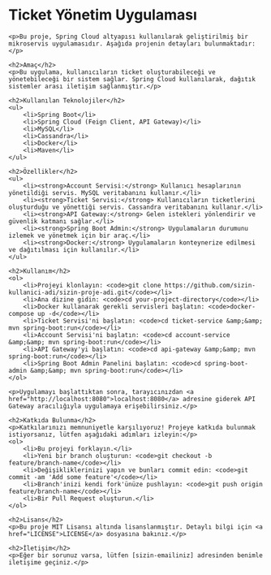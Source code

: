 <!DOCTYPE html>
<html lang="en">
<head>
    <meta charset="UTF-8">
    <meta name="viewport" content="width=device-width, initial-scale=1.0">
    <title>Ticket Yönetim Uygulaması</title>
</head>
<body>
    <h1>Ticket Yönetim Uygulaması</h1>

    <p>Bu proje, Spring Cloud altyapısı kullanılarak geliştirilmiş bir mikroservis uygulamasıdır. Aşağıda projenin detayları bulunmaktadır:</p>

    <h2>Amaç</h2>
    <p>Bu uygulama, kullanıcıların ticket oluşturabileceği ve yönetebileceği bir sistem sağlar. Spring Cloud kullanılarak, dağıtık sistemler arası iletişim sağlanmıştır.</p>

    <h2>Kullanılan Teknolojiler</h2>
    <ul>
        <li>Spring Boot</li>
        <li>Spring Cloud (Feign Client, API Gateway)</li>
        <li>MySQL</li>
        <li>Cassandra</li>
        <li>Docker</li>
        <li>Maven</li>
    </ul>

    <h2>Özellikler</h2>
    <ul>
        <li><strong>Account Servisi:</strong> Kullanıcı hesaplarının yönetildiği servis. MySQL veritabanını kullanır.</li>
        <li><strong>Ticket Servisi:</strong> Kullanıcıların ticketlerini oluşturduğu ve yönettiği servis. Cassandra veritabanını kullanır.</li>
        <li><strong>API Gateway:</strong> Gelen istekleri yönlendirir ve güvenlik katmanı sağlar.</li>
        <li><strong>Spring Boot Admin:</strong> Uygulamaların durumunu izlemek ve yönetmek için bir araç.</li>
        <li><strong>Docker:</strong> Uygulamaların konteynerize edilmesi ve dağıtılması için kullanılır.</li>
    </ul>

    <h2>Kullanım</h2>
    <ol>
        <li>Projeyi klonlayın: <code>git clone https://github.com/sizin-kullanici-adi/sizin-proje-adi.git</code></li>
        <li>Ana dizine gidin: <code>cd your-project-directory</code></li>
        <li>Docker kullanarak gerekli servisleri başlatın: <code>docker-compose up -d</code></li>
        <li>Ticket Servisi'ni başlatın: <code>cd ticket-service &amp;&amp; mvn spring-boot:run</code></li>
        <li>Account Servisi'ni başlatın: <code>cd account-service &amp;&amp; mvn spring-boot:run</code></li>
        <li>API Gateway'yi başlatın: <code>cd api-gateway &amp;&amp; mvn spring-boot:run</code></li>
        <li>Spring Boot Admin Panelini başlatın: <code>cd spring-boot-admin &amp;&amp; mvn spring-boot:run</code></li>
    </ol>

    <p>Uygulamayı başlattıktan sonra, tarayıcınızdan <a href="http://localhost:8080">localhost:8080</a> adresine giderek API Gateway aracılığıyla uygulamaya erişebilirsiniz.</p>

    <h2>Katkıda Bulunma</h2>
    <p>Katkılarınızı memnuniyetle karşılıyoruz! Projeye katkıda bulunmak istiyorsanız, lütfen aşağıdaki adımları izleyin:</p>
    <ol>
        <li>Bu projeyi forklayın.</li>
        <li>Yeni bir branch oluşturun: <code>git checkout -b feature/branch-name</code></li>
        <li>Değişikliklerinizi yapın ve bunları commit edin: <code>git commit -am 'Add some feature'</code></li>
        <li>Branch'inizi kendi fork'ünüze pushlayın: <code>git push origin feature/branch-name</code></li>
        <li>Bir Pull Request oluşturun.</li>
    </ol>

    <h2>Lisans</h2>
    <p>Bu proje MIT Lisansı altında lisanslanmıştır. Detaylı bilgi için <a href="LICENSE">LICENSE</a> dosyasına bakınız.</p>

    <h2>İletişim</h2>
    <p>Eğer bir sorunuz varsa, lütfen [sizin-emailiniz] adresinden benimle iletişime geçiniz.</p>
</body>
</html>
